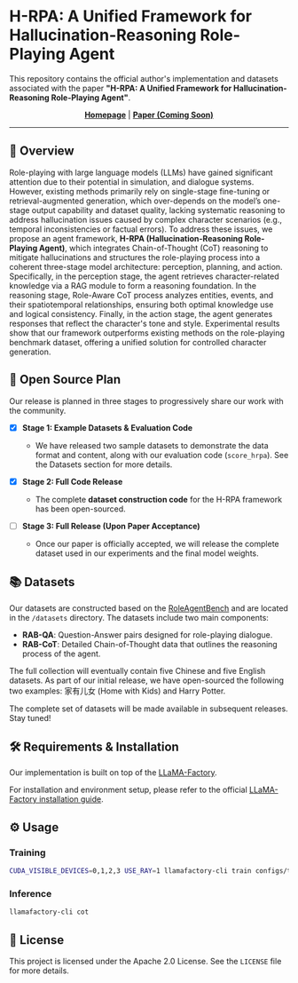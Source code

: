# H-RPA: A Unified Framework for Hallucination-Reasoning Role-Playing Agent

This repository contains the official author's implementation and datasets associated with the paper **"H-RPA: A Unified Framework for Hallucination-Reasoning Role-Playing Agent"**.

<p align="center">
    <a href="https://bqzz-bbnc.github.io/H-RPA/"><strong>Homepage</strong></a> |
    <a href="#"><strong>Paper (Coming Soon)</strong></a>
</p>

-----

## 📝 Overview

Role-playing with large language models (LLMs) have gained significant attention due to their potential in simulation, and dialogue systems. However, existing methods primarily rely on single-stage fine-tuning or retrieval-augmented generation, which over-depends on the model’s one-stage output capability and dataset quality, lacking systematic reasoning to address hallucination issues caused by complex character scenarios (e.g., temporal inconsistencies or factual errors). To address these issues, we propose an agent framework, **H-RPA (Hallucination-Reasoning Role-Playing Agent)**, which integrates Chain-of-Thought (CoT) reasoning to mitigate hallucinations and structures the role-playing process into a coherent three-stage model architecture: perception, planning, and action. Specifically, in the perception stage, the agent retrieves character-related knowledge via a RAG module to form a reasoning foundation. In the reasoning stage, Role-Aware CoT process analyzes entities, events, and their spatiotemporal relationships, ensuring both optimal knowledge use and logical consistency. Finally, in the action stage, the agent generates responses that reflect the character's tone and style. Experimental results show that our framework outperforms existing methods on the role-playing benchmark dataset, offering a unified solution for controlled character generation.

## 🚀 Open Source Plan

Our release is planned in three stages to progressively share our work with the community.

  - [x] **Stage 1: Example Datasets & Evaluation Code**

      - We have released two sample datasets to demonstrate the data format and content, along with our evaluation code (`score_hrpa`). See the Datasets section for more details.

  - [x] **Stage 2: Full Code Release**

      - The complete **dataset construction code** for the H-RPA framework has been open-sourced.

  - [ ] **Stage 3: Full Release (Upon Paper Acceptance)**

      - Once our paper is officially accepted, we will release the complete dataset used in our experiments and the final model weights.

## 📚 Datasets

Our datasets are constructed based on the [RoleAgentBench](https://huggingface.co/datasets/RoleAgent/RoleAgentBench) and are located in the `/datasets` directory. The datasets include two main components:

  * **RAB-QA**: Question-Answer pairs designed for role-playing dialogue.
  * **RAB-CoT**: Detailed Chain-of-Thought data that outlines the reasoning process of the agent.

The full collection will eventually contain five Chinese and five English datasets. As part of our initial release, we have open-sourced the following two examples: 家有儿女 (Home with Kids) and Harry Potter.

The complete set of datasets will be made available in subsequent releases. Stay tuned\!

## 🛠️ Requirements & Installation

Our implementation is built on top of the [LLaMA-Factory](https://github.com/hiyouga/LLaMA-Factory).

For installation and environment setup, please refer to the official [LLaMA-Factory installation guide](https://github.com/hiyouga/LLaMA-Factory#installation).

## ⚙️ Usage

### Training

```bash
CUDA_VISIBLE_DEVICES=0,1,2,3 USE_RAY=1 llamafactory-cli train configs/train_lora/glm4_lora_sft_ray_cot.yaml
```

### Inference

```bash
llamafactory-cli cot 
```

## 📜 License

This project is licensed under the Apache 2.0 License. See the `LICENSE` file for more details.
